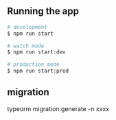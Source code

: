 ## Running the app

```bash
# development
$ npm run start

# watch mode
$ npm run start:dev

# production mode
$ npm run start:prod
```

## migration

typeorm migration:generate -n xxxx
